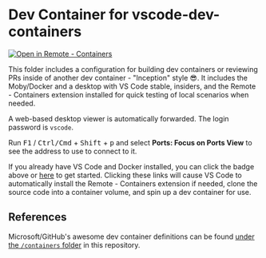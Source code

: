 # Dev Container for vscode-dev-containers

[![Open in Remote - Containers](https://img.shields.io/static/v1?label=Remote%20-%20Containers&message=Open&color=blue&logo=visualstudiocode)](https://vscode.dev/redirect?url=vscode://ms-vscode-remote.remote-containers/cloneInVolume?url=https://github.com/mraarone/dsbaseline)

This folder includes a configuration for building dev containers or reviewing PRs inside of another dev container - "Inception" style 😎. It includes the Moby/Docker and a desktop with VS Code stable, insiders, and the Remote - Containers extension installed for quick testing of local scenarios when needed.

A web-based desktop viewer is automatically forwarded. The login password is `vscode`.

Run <kbd>F1</kbd> / <kbd>Ctrl/Cmd</kbd> + <kbd>Shift</kbd> + <kbd>p</kbd> and select **Ports: Focus on Ports View** to see the address to use to connect to it.

If you already have VS Code and Docker installed, you can click the badge above or [here](https://vscode.dev/redirect?url=vscode://ms-vscode-remote.remote-containers/cloneInVolume?url=https://github.com/mraarone/dsbaseline) to get started. Clicking these links will cause VS Code to automatically install the Remote - Containers extension if needed, clone the source code into a container volume, and spin up a dev container for use.

## References

Microsoft/GitHub's awesome dev container definitions can be found [under the `/containers` folder](https://github.com/microsoft/vscode-dev-containers/tree/main/containers) in this repository.
